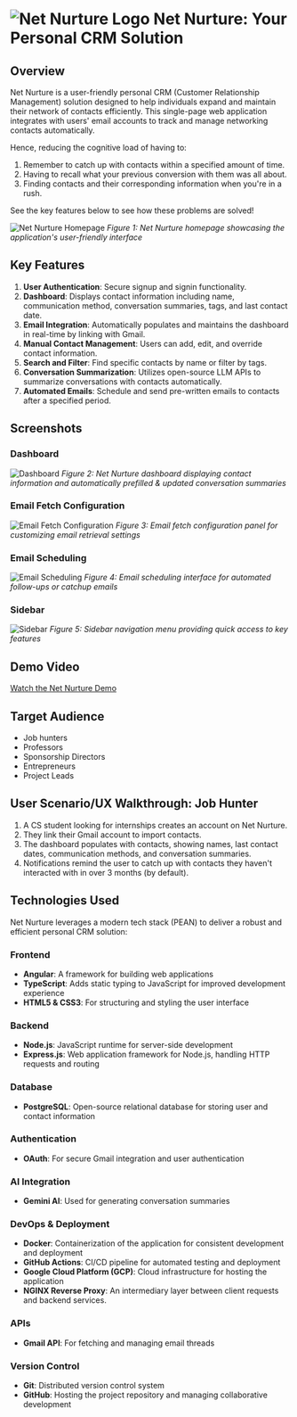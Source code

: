 # ![Net Nurture Logo](https://github.com/nuhgooyin/net-nurture/blob/main/frontend/public/favicon.png) Net Nurture: Your Personal CRM Solution

## Overview

Net Nurture is a user-friendly personal CRM (Customer Relationship Management) solution designed to help individuals expand and maintain their network of contacts efficiently. This single-page web application integrates with users' email accounts to track and manage networking contacts automatically. 

Hence, reducing the cognitive load of having to:
1. Remember to catch up with contacts within a specified amount of time.
2. Having to recall what your previous conversion with them was all about.
3. Finding contacts and their corresponding information when you're in a rush.

See the key features below to see how these problems are solved!

![Net Nurture Homepage](https://github.com/nuhgooyin/net-nurture/blob/main/images/index.png)
*Figure 1: Net Nurture homepage showcasing the application's user-friendly interface*

## Key Features

1. **User Authentication**: Secure signup and signin functionality.
2. **Dashboard**: Displays contact information including name, communication method, conversation summaries, tags, and last contact date.
3. **Email Integration**: Automatically populates and maintains the dashboard in real-time by linking with Gmail.
4. **Manual Contact Management**: Users can add, edit, and override contact information.
5. **Search and Filter**: Find specific contacts by name or filter by tags.
6. **Conversation Summarization**: Utilizes open-source LLM APIs to summarize conversations with contacts automatically.
7. **Automated Emails**: Schedule and send pre-written emails to contacts after a specified period.

## Screenshots

### Dashboard
![Dashboard](https://github.com/nuhgooyin/net-nurture/blob/main/images/dashboard_view.png)
*Figure 2: Net Nurture dashboard displaying contact information and automatically prefilled & updated conversation summaries*

### Email Fetch Configuration
![Email Fetch Configuration](https://github.com/nuhgooyin/net-nurture/blob/main/images/email_fetch_options.png)
*Figure 3: Email fetch configuration panel for customizing email retrieval settings*

### Email Scheduling
![Email Scheduling](https://github.com/nuhgooyin/net-nurture/blob/main/images/email_scheduler.png)
*Figure 4: Email scheduling interface for automated follow-ups or catchup emails*

### Sidebar
![Sidebar](https://github.com/nuhgooyin/net-nurture/blob/main/images/sidebar.png)
*Figure 5: Sidebar navigation menu providing quick access to key features*

## Demo Video

[Watch the Net Nurture Demo](https://youtu.be/xgxkfDzWKGQ)

## Target Audience

- Job hunters
- Professors
- Sponsorship Directors
- Entrepreneurs
- Project Leads

## User Scenario/UX Walkthrough: Job Hunter

1. A CS student looking for internships creates an account on Net Nurture.
2. They link their Gmail account to import contacts.
3. The dashboard populates with contacts, showing names, last contact dates, communication methods, and conversation summaries.
4. Notifications remind the user to catch up with contacts they haven't interacted with in over 3 months (by default).

## Technologies Used

Net Nurture leverages a modern tech stack (PEAN) to deliver a robust and efficient personal CRM solution:

### Frontend
- **Angular**: A framework for building web applications
- **TypeScript**: Adds static typing to JavaScript for improved development experience
- **HTML5 & CSS3**: For structuring and styling the user interface

### Backend
- **Node.js**: JavaScript runtime for server-side development
- **Express.js**: Web application framework for Node.js, handling HTTP requests and routing

### Database
- **PostgreSQL**: Open-source relational database for storing user and contact information

### Authentication
- **OAuth**: For secure Gmail integration and user authentication

### AI Integration
- **Gemini AI**: Used for generating conversation summaries

### DevOps & Deployment
- **Docker**: Containerization of the application for consistent development and deployment
- **GitHub Actions**: CI/CD pipeline for automated testing and deployment
- **Google Cloud Platform (GCP)**: Cloud infrastructure for hosting the application
- **NGINX Reverse Proxy**: An intermediary layer between client requests and backend services.

### APIs
- **Gmail API**: For fetching and managing email threads

### Version Control
- **Git**: Distributed version control system
- **GitHub**: Hosting the project repository and managing collaborative development

